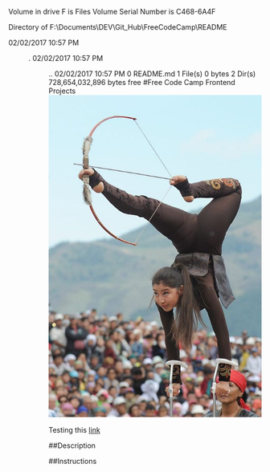  Volume in drive F is Files
 Volume Serial Number is C468-6A4F

 Directory of F:\Documents\DEV\Git_Hub\FreeCodeCamp\README

02/02/2017  10:57 PM    <DIR>          .
02/02/2017  10:57 PM    <DIR>          ..
02/02/2017  10:57 PM                 0 README.md
               1 File(s)              0 bytes
               2 Dir(s)  728,654,032,896 bytes free
#Free Code Camp Frontend Projects
![Bow and Arrow Mongolia Championships](bowArrow.jpg)

Testing this [link](http://dannysview.com)

##Description

##Instructions